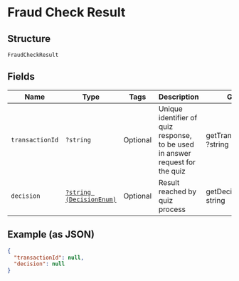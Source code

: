 
# Fraud Check Result

## Structure

`FraudCheckResult`

## Fields

| Name | Type | Tags | Description | Getter | Setter |
|  --- | --- | --- | --- | --- | --- |
| `transactionId` | `?string` | Optional | Unique identifier of quiz response, to be used in answer request for the quiz | getTransactionId(): ?string | setTransactionId(?string transactionId): void |
| `decision` | [`?string (DecisionEnum)`](../../doc/models/decision-enum.md) | Optional | Result reached by quiz process | getDecision(): ?string | setDecision(?string decision): void |

## Example (as JSON)

```json
{
  "transactionId": null,
  "decision": null
}
```

